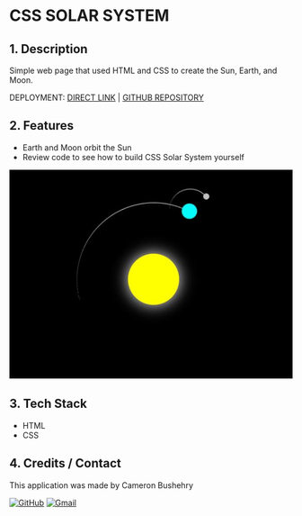 # CSS SOLAR SYSTEM

## 1. Description
Simple web page that used HTML and CSS to create the Sun, Earth, and Moon.

DEPLOYMENT:
 [DIRECT LINK](https://cbushehry.github.io/css-solar-system/) | [GITHUB REPOSITORY](https://github.com/cbushehry/css-solar-system)

## 2. Features
 * Earth and Moon orbit the Sun
 * Review code to see how to build CSS Solar System yourself

 ![css-solar-system homepage](assets/images/css-solar-system.jpg)

## 3. Tech Stack
 * HTML
 * CSS

## 4. Credits / Contact
This application was made by Cameron Bushehry

  [![GitHub](https://img.shields.io/badge/github-%23121011.svg?style=for-the-badge&logo=github&logoColor=white)](https://github.com/cbushehry)
  [![Gmail](https://img.shields.io/badge/Gmail-D14836?style=for-the-badge&logo=gmail&logoColor=white)](mailto:c.bushehry@gmail.com)

